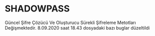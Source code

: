 # SHADOWPASS
Güncel Şifre Çözücü Ve Oluşturucu
Sürekli Şifreleme Metotları Değişmektedir.
8.09.2020 saat 18.43 dosyadaki bazı buglar düzeltildi
